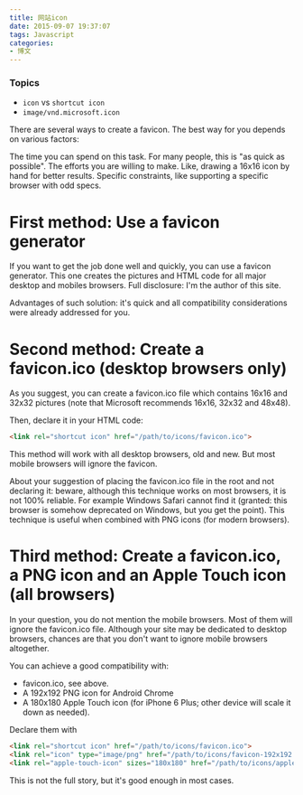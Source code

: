 ```yaml
---
title: 网站icon
date: 2015-09-07 19:37:07
tags: Javascript
categories:
- 博文
---
```

### Topics
* `icon` vs `shortcut icon`
* `image/vnd.microsoft.icon`

There are several ways to create a favicon. The best way for you depends on various factors:

The time you can spend on this task. For many people, this is "as quick as possible".
The efforts you are willing to make. Like, drawing a 16x16 icon by hand for better results.
Specific constraints, like supporting a specific browser with odd specs.

# First method: Use a favicon generator

If you want to get the job done well and quickly, you can use a favicon generator. This one creates the pictures and HTML code for all major desktop and mobiles browsers. Full disclosure: I'm the author of this site.

Advantages of such solution: it's quick and all compatibility considerations were already addressed for you.

# Second method: Create a favicon.ico (desktop browsers only)

As you suggest, you can create a favicon.ico file which contains 16x16 and 32x32 pictures (note that Microsoft recommends 16x16, 32x32 and 48x48).

Then, declare it in your HTML code:

```html
<link rel="shortcut icon" href="/path/to/icons/favicon.ico">
```

This method will work with all desktop browsers, old and new. But most mobile browsers will ignore the favicon.

About your suggestion of placing the favicon.ico file in the root and not declaring it: beware, although this technique works on most browsers, it is not 100% reliable. For example Windows Safari cannot find it (granted: this browser is somehow deprecated on Windows, but you get the point). This technique is useful when combined with PNG icons (for modern browsers).

# Third method: Create a favicon.ico, a PNG icon and an Apple Touch icon (all browsers)

In your question, you do not mention the mobile browsers. Most of them will ignore the favicon.ico file. Although your site may be dedicated to desktop browsers, chances are that you don't want to ignore mobile browsers altogether.

You can achieve a good compatibility with:

* favicon.ico, see above.
* A 192x192 PNG icon for Android Chrome
* A 180x180 Apple Touch icon (for iPhone 6 Plus; other device will scale it down as needed).

Declare them with
```html
<link rel="shortcut icon" href="/path/to/icons/favicon.ico">
<link rel="icon" type="image/png" href="/path/to/icons/favicon-192x192.png" sizes="192x192">
<link rel="apple-touch-icon" sizes="180x180" href="/path/to/icons/apple-touch-icon-180x180.png">
```

This is not the full story, but it's good enough in most cases.